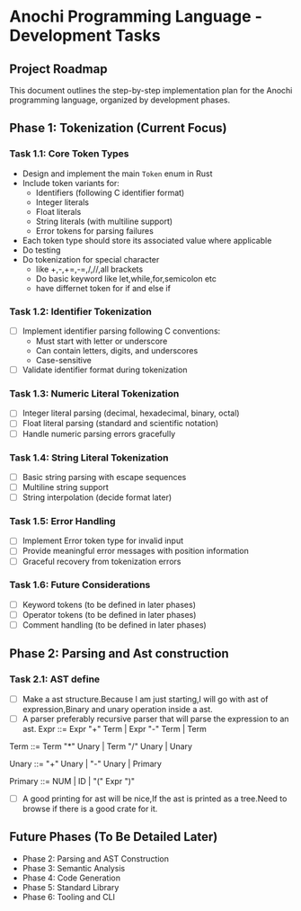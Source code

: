 # Anochi Programming Language - Development Tasks

## Project Roadmap
This document outlines the step-by-step implementation plan for the Anochi programming language, organized by development phases.

## Phase 1: Tokenization (Current Focus)

### Task 1.1: Core Token Types
- Design and implement the main `Token` enum in Rust 
- Include token variants for: 
  - Identifiers (following C identifier format)
  - Integer literals
  - Float literals  
  - String literals (with multiline support) 
  - Error tokens for parsing failures
- Each token type should store its associated value where applicable 
- Do testing 
- Do tokenization for special character
    - like +,-,+=,-=,/,//,all brackets
    - Do basic keyword like let,while,for,semicolon etc
    - have differnet token for if and else if


### Task 1.2: Identifier Tokenization
- [ ] Implement identifier parsing following C conventions:
  - Must start with letter or underscore
  - Can contain letters, digits, and underscores
  - Case-sensitive
- [ ] Validate identifier format during tokenization

### Task 1.3: Numeric Literal Tokenization
- [ ] Integer literal parsing (decimal, hexadecimal, binary, octal)
- [ ] Float literal parsing (standard and scientific notation)
- [ ] Handle numeric parsing errors gracefully

### Task 1.4: String Literal Tokenization
- [ ] Basic string parsing with escape sequences
- [ ] Multiline string support
- [ ] String interpolation (decide format later)

### Task 1.5: Error Handling
- [ ] Implement Error token type for invalid input
- [ ] Provide meaningful error messages with position information
- [ ] Graceful recovery from tokenization errors

### Task 1.6: Future Considerations
- [ ] Keyword tokens (to be defined in later phases)
- [ ] Operator tokens (to be defined in later phases)
- [ ] Comment handling (to be defined in later phases)

## Phase 2: Parsing and Ast construction
### Task 2.1: AST define
- [ ] Make a ast structure.Because I am just starting,I will go with ast of expression,Binary and unary operation inside a ast.
- [ ] A parser preferably recursive parser that will parse the expression to an ast.
Expr    ::= Expr "+" Term
          | Expr "-" Term
          | Term

Term    ::= Term "*" Unary
          | Term "/" Unary
          | Unary

Unary   ::= "+" Unary
          | "-" Unary
          | Primary

Primary ::= NUM
          | ID
          | "(" Expr ")"

- [ ] A good printing for ast will be nice,If the ast is printed as a tree.Need to browse if there is a good crate for it. 

## Future Phases (To Be Detailed Later)
- Phase 2: Parsing and AST Construction
- Phase 3: Semantic Analysis
- Phase 4: Code Generation
- Phase 5: Standard Library
- Phase 6: Tooling and CLI
